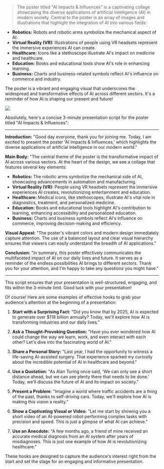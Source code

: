 >The poster titled "AI Impacts & Influences" is a captivating collage showcasing the diverse applications of artificial intelligence (AI) in modern society. Central to the poster is an array of images and illustrations that highlight the integration of AI into various fields:

- **Robotics:** Robots and robotic arms symbolize the mechanical aspect of AI.
- **Virtual Reality (VR):** Illustrations of people using VR headsets represent the immersive experiences AI can create.
- **Healthcare:** Icons like a stethoscope illustrate AI's impact on medicine and healthcare.
- **Education:** Books and educational tools show AI's role in enhancing learning.
- **Business:** Charts and business-related symbols reflect AI's influence on commerce and industry.

The poster is a vibrant and engaging visual that underscores the widespread and transformative effects of AI across different sectors. It's a reminder of how AI is shaping our present and future!

![](attachments/Kavin's%20Work.png)

Absolutely, here's a concise 3-minute presentation script for the poster titled "AI Impacts & Influences":

---

**Introduction:**
"Good day everyone, thank you for joining me. Today, I am excited to present the poster 'AI Impacts & Influences,' which highlights the diverse applications of artificial intelligence in our modern world."

**Main Body:**
"The central theme of the poster is the transformative impact of AI across various sectors. At the heart of the design, we see a collage that features several key elements:

- **Robotics:** The robotic arms symbolize the mechanical side of AI, showcasing advancements in automation and manufacturing.
- **Virtual Reality (VR):** People using VR headsets represent the immersive experiences AI creates, revolutionizing entertainment and education.
- **Healthcare:** Medical icons, like stethoscopes, illustrate AI's vital role in diagnostics, treatment, and personalized medicine.
- **Education:** Books and educational tools highlight AI's contribution to learning, enhancing accessibility and personalized education.
- **Business:** Charts and business symbols reflect AI's influence on commerce, improving decision-making and efficiency.

**Visual Appeal:**
"The poster's vibrant colors and modern design immediately capture attention. The use of a balanced layout and clear visual hierarchy ensures that viewers can easily understand the breadth of AI applications."

**Conclusion:**
"In summary, this poster effectively communicates the multifaceted impact of AI on our daily lives and future. It serves as a reminder of the endless possibilities AI brings to different sectors. Thank you for your attention, and I'm happy to take any questions you might have."

---

This script ensures that your presentation is well-structured, engaging, and fits within the 3-minute limit. Good luck with your presentation!


Of course! Here are some examples of effective hooks to grab your audience's attention at the beginning of a presentation:

1. **Start with a Surprising Fact:**
   "Did you know that by 2025, AI is expected to generate over $118 billion annually? Today, we'll explore how AI is transforming industries and our daily lives."

2. **Ask a Thought-Provoking Question:**
   "Have you ever wondered how AI could change the way we learn, work, and even interact with each other? Let's dive into the fascinating world of AI."

3. **Share a Personal Story:**
   "Last year, I had the opportunity to witness a life-saving AI-assisted surgery. That experience sparked my curiosity about the incredible potential of AI in healthcare and beyond."

4. **Use a Quotation:**
   "As Alan Turing once said, 'We can only see a short distance ahead, but we can see plenty there that needs to be done.' Today, we'll discuss the future of AI and its impact on society."

5. **Present a Problem:**
   "Imagine a world where traffic accidents are a thing of the past, thanks to self-driving cars. Today, we'll explore how AI is making this vision a reality."

6. **Show a Captivating Visual or Video:**
   "Let me start by showing you a short video of an AI-powered robot performing complex tasks with precision and speed. This is just a glimpse of what AI can achieve."

7. **Use an Anecdote:**
   "A few months ago, a friend of mine received an accurate medical diagnosis from an AI system after years of misdiagnoses. This is just one example of how AI is revolutionizing healthcare."

These hooks are designed to capture the audience's interest right from the start and set the stage for an engaging and informative presentation.